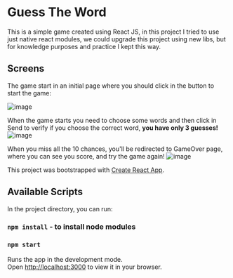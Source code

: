 # Guess The Word

This is a simple game created using React JS, in this project I tried to use just native react modules, 
we could upgrade this project using new libs, but for knowledge purposes and practice  I kept this way.

## Screens
The game start in an initial page where you should click in the button to start the game:

  ![image](https://user-images.githubusercontent.com/31626353/180869297-4d2407c1-ac58-4c06-9565-5a8882c8d8d3.png)

When the game starts you need to choose some words and then click in Send to verify if you choose the correct word, <b>you have only 3 guesses!</b>
![image](https://user-images.githubusercontent.com/31626353/180869705-cad33b77-85e1-4512-a14c-e15c08726b35.png)

When you miss all the 10 chances, you'll be redirected to GameOver page, where you can see you score, and try the game again!
![image](https://user-images.githubusercontent.com/31626353/180869920-f7abdafe-1335-4ef3-be2f-09bb7a28bf73.png)





This project was bootstrapped with [Create React App](https://github.com/facebook/create-react-app).

## Available Scripts

In the project directory, you can run:
### `npm install` - to install node modules
### `npm start`

Runs the app in the development mode.\
Open [http://localhost:3000](http://localhost:3000) to view it in your browser.

